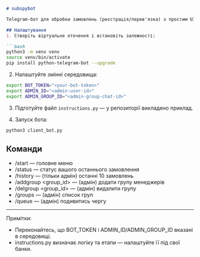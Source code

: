 ```markdown
# subspybot

Telegram-бот для обробки замовлень (реєстрація/перев'язка) з простим UI для користувачів та інструментами адміністрування.

## Налаштування
1. Створіть віртуальне оточення і встановіть залежності:

```bash
python3 -m venv venv
source venv/bin/activate
pip install python-telegram-bot --upgrade
```

2. Налаштуйте змінні середовища:

```bash
export BOT_TOKEN="<your-bot-token>"
export ADMIN_ID="<admin-user-id>"
export ADMIN_GROUP_ID="<admin-group-chat-id>"
```

3. Підготуйте файл `instructions.py` — у репозиторії викладено приклад.

4. Запуск бота:

```bash
python3 client_bot.py
```

## Команди
- /start — головне меню
- /status — статус вашого останнього замовлення
- /history — (тільки адмін) останні 10 замовлень
- /addgroup <group_id> <name> — (адмін) додати групу менеджерів
- /delgroup <group_id> — (адмін) видалити групу
- /groups — (адмін) список груп
- /queue — (адмін) подивитись чергу

---

Примітки:
- Переконайтесь, що BOT_TOKEN і ADMIN_ID/ADMIN_GROUP_ID вказані в середовищі.
- instructions.py визначає логіку та етапи — налаштуйте її під свої банки.
```